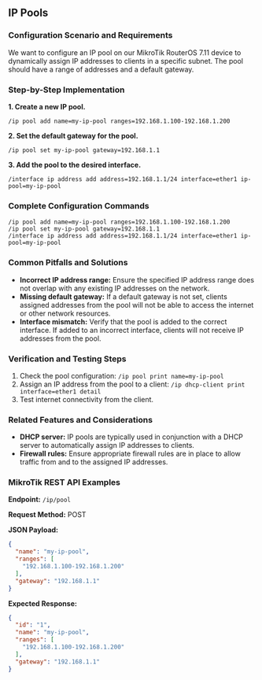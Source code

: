 ## IP Pools

### Configuration Scenario and Requirements

We want to configure an IP pool on our MikroTik RouterOS 7.11 device to dynamically assign IP addresses to clients in a specific subnet. The pool should have a range of addresses and a default gateway.

### Step-by-Step Implementation

**1. Create a new IP pool.**

```
/ip pool add name=my-ip-pool ranges=192.168.1.100-192.168.1.200
```

**2. Set the default gateway for the pool.**

```
/ip pool set my-ip-pool gateway=192.168.1.1
```

**3. Add the pool to the desired interface.**

```
/interface ip address add address=192.168.1.1/24 interface=ether1 ip-pool=my-ip-pool
```

### Complete Configuration Commands

```
/ip pool add name=my-ip-pool ranges=192.168.1.100-192.168.1.200
/ip pool set my-ip-pool gateway=192.168.1.1
/interface ip address add address=192.168.1.1/24 interface=ether1 ip-pool=my-ip-pool
```

### Common Pitfalls and Solutions

- **Incorrect IP address range:** Ensure the specified IP address range does not overlap with any existing IP addresses on the network.
- **Missing default gateway:** If a default gateway is not set, clients assigned addresses from the pool will not be able to access the internet or other network resources.
- **Interface mismatch:** Verify that the pool is added to the correct interface. If added to an incorrect interface, clients will not receive IP addresses from the pool.

### Verification and Testing Steps

1. Check the pool configuration: ```/ip pool print name=my-ip-pool```
2. Assign an IP address from the pool to a client: ```/ip dhcp-client print interface=ether1 detail```
3. Test internet connectivity from the client.

### Related Features and Considerations

- **DHCP server:** IP pools are typically used in conjunction with a DHCP server to automatically assign IP addresses to clients.
- **Firewall rules:** Ensure appropriate firewall rules are in place to allow traffic from and to the assigned IP addresses.

### MikroTik REST API Examples

**Endpoint:** `/ip/pool`

**Request Method:** POST

**JSON Payload:**

```json
{
  "name": "my-ip-pool",
  "ranges": [
    "192.168.1.100-192.168.1.200"
  ],
  "gateway": "192.168.1.1"
}
```

**Expected Response:**

```json
{
  "id": "1",
  "name": "my-ip-pool",
  "ranges": [
    "192.168.1.100-192.168.1.200"
  ],
  "gateway": "192.168.1.1"
}
```